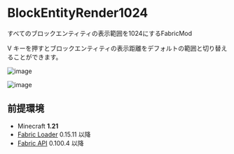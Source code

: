 # BlockEntityRender1024

すべてのブロックエンティティの表示範囲を1024にするFabricMod

V キーを押すとブロックエンティティの表示距離をデフォルトの範囲と切り替えることができます。

![image](https://github.com/malken21/BlockEntityRender1024/assets/77374813/44f2722a-f24d-4377-b786-d60083e80a16)

![image](https://github.com/malken21/BlockEntityRender1024/assets/77374813/06971b21-a5c6-4357-a97c-e5d5622c557a)

## 前提環境

- Minecraft **1.21**
- [Fabric Loader](https://fabricmc.net/use/installer/) 0.15.11 以降
- [Fabric API](https://www.curseforge.com/minecraft/mc-mods/fabric-api) 0.100.4 以降
